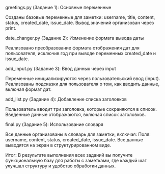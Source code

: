 greetings.py (Задание 1): Основные переменные

Созданы базовые переменные для заметки: username, title, content, status, created_date, issue_date.
Вывод значений организован через print.


date_changer.py (Задание 2): Изменение формата вывода даты

Реализовано преобразование формата отображения дат для пользователя, исключив год при выводе переменных created_date и issue_date.


add_input.py (Задание 3): Ввод данных через input

Переменные инициализируются через пользовательский ввод (input).
Реализованы подсказки для пользователя о том, как вводить данные, включая формат дат.


add_list.py (Задание 4): Добавление списка заголовков

Пользователь вводит три заголовка, которые сохраняются в список.
Введенные данные отображаются, включая список заголовков.


final.py (Задание 5): Использование словаря

Все данные организованы в словарь для заметки, включая:
Поля: username, content, status, created_date, issue_date.
Все данные выводятся на экран в структурированном виде.


Итог: В результате выполнения всех заданий вы получите функциональную базу для работы с заметками, где каждый шаг улучшал структуру и удобство обработки данных. 

